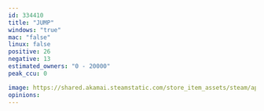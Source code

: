 ```yaml
---
id: 334410
title: "JUMP"
windows: "true"
mac: "false"
linux: false
positive: 26
negative: 13
estimated_owners: "0 - 20000"
peak_ccu: 0

image: https://shared.akamai.steamstatic.com/store_item_assets/steam/apps/334410/header.jpg?t=1460025780
opinions:
---
```

